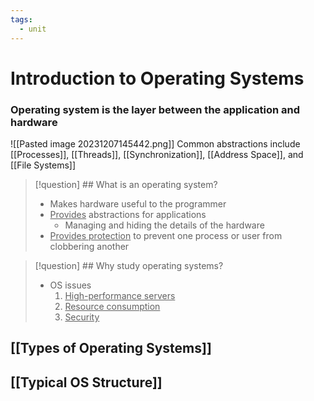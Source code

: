 ```yaml
---
tags:
  - unit
---
```

# Introduction to Operating Systems
### **Operating system is the layer between the application and hardware**

![[Pasted image 20231207145442.png]]
Common abstractions include [[Processes]], [[Threads]], [[Synchronization]], [[Address Space]], and [[File Systems]]


> [!question] ## What is an operating system?
> * Makes hardware useful to the programmer
> * <u>Provides</u> abstractions for applications
> 	* Managing and hiding the details of the hardware
> * <u>Provides protection</u> to prevent one process or user from clobbering another


> [!question] ## Why study operating systems?
> * OS issues
>	1. <u>High-performance servers</u>
>	2. <u>Resource consumption</u>
>	3. <u>Security</u>

## [[Types of Operating Systems]]
## [[Typical OS Structure]]
